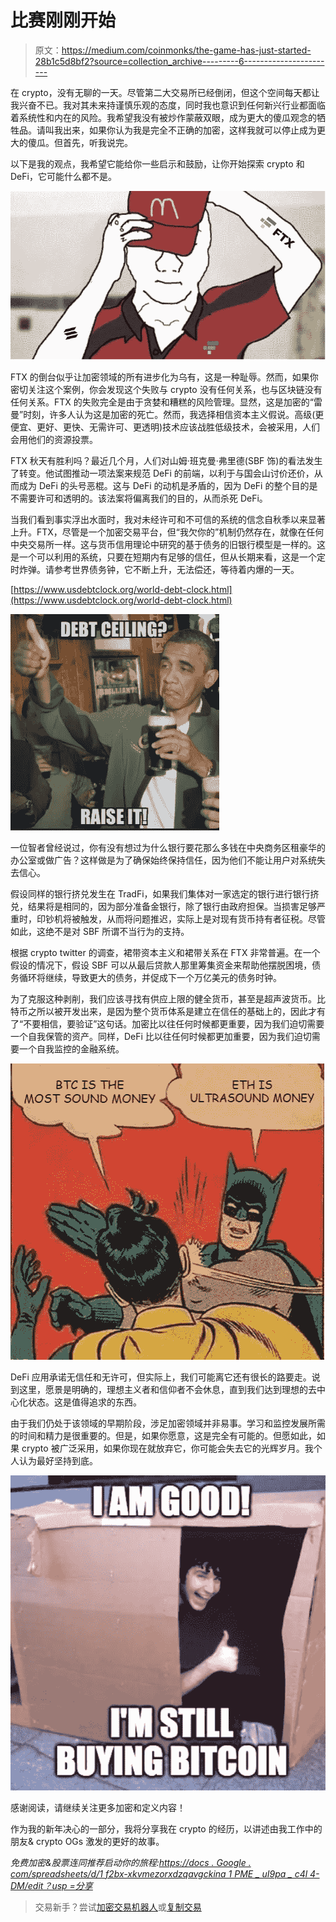 # 比赛刚刚开始

> 原文：<https://medium.com/coinmonks/the-game-has-just-started-28b1c5d8bf2?source=collection_archive---------6----------------------->

在 crypto，没有无聊的一天。尽管第二大交易所已经倒闭，但这个空间每天都让我兴奋不已。我对其未来持谨慎乐观的态度，同时我也意识到任何新兴行业都面临着系统性和内在的风险。我希望我没有被炒作蒙蔽双眼，成为更大的傻瓜观念的牺牲品。请叫我出来，如果你认为我是完全不正确的加密，这样我就可以停止成为更大的傻瓜。但首先，听我说完。

以下是我的观点，我希望它能给你一些启示和鼓励，让你开始探索 crypto 和 DeFi，它可能什么都不是。

![](img/187725acacfd6c36c61140f2f026c536.png)

FTX 的倒台似乎让加密领域的所有进步化为乌有，这是一种耻辱。然而，如果你密切关注这个案例，你会发现这个失败与 crypto 没有任何关系，也与区块链没有任何关系。FTX 的失败完全是由于贪婪和糟糕的风险管理。显然，这是加密的“雷曼”时刻，许多人认为这是加密的死亡。然而，我选择相信资本主义假说。高级(更便宜、更好、更快、无需许可、更透明)技术应该战胜低级技术，会被采用，人们会用他们的资源投票。

FTX 秋天有胜利吗？最近几个月，人们对山姆·班克曼·弗里德(SBF 饰)的看法发生了转变。他试图推动一项法案来规范 DeFi 的前端，以利于与国会山讨价还价，从而成为 DeFi 的头号恶棍。这与 DeFi 的动机是矛盾的，因为 DeFi 的整个目的是不需要许可和透明的。该法案将偏离我们的目的，从而杀死 DeFi。

当我们看到事实浮出水面时，我对未经许可和不可信的系统的信念自秋季以来显著上升。FTX，尽管是一个加密交易平台，但“我欠你的”机制仍然存在，就像在任何中央交易所一样。这与货币信用理论中研究的基于债务的旧银行模型是一样的。这是一个可以利用的系统，只要在短期内有足够的信任，但从长期来看，这是一个定时炸弹。请参考世界债务钟，它不断上升，无法偿还，等待着内爆的一天。

[https://www.usdebtclock.org/world-debt-clock.html](https://www.usdebtclock.org/world-debt-clock.html)

![](img/986509f77d388b74bf2e5f7339fcfca1.png)

一位智者曾经说过，你有没有想过为什么银行要花那么多钱在中央商务区租豪华的办公室或做广告？这样做是为了确保始终保持信任，因为他们不能让用户对系统失去信心。

假设同样的银行挤兑发生在 TradFi，如果我们集体对一家选定的银行进行银行挤兑，结果将是相同的，因为部分准备金银行，除了银行由政府担保。当损害足够严重时，印钞机将被触发，从而将问题推迟，实际上是对现有货币持有者征税。尽管如此，这绝不是对 SBF 所谓不当行为的支持。

根据 crypto twitter 的调查，裙带资本主义和裙带关系在 FTX 非常普遍。在一个假设的情况下，假设 SBF 可以从最后贷款人那里筹集资金来帮助他摆脱困境，债务循环将继续，导致更大的债务，并促成下一个万亿美元的债务时钟。

为了克服这种剥削，我们应该寻找有供应上限的健全货币，甚至是超声波货币。比特币之所以被开发出来，是因为整个货币体系是建立在信任的基础上的，因此才有了“不要相信，要验证”这句话。加密比以往任何时候都更重要，因为我们迫切需要一个自我保管的资产。同样，DeFi 比以往任何时候都更加重要，因为我们迫切需要一个自我监控的金融系统。

![](img/b6b8b6b0fd3c067ef905791f06f76740.png)

DeFi 应用承诺无信任和无许可，但实际上，我们可能离它还有很长的路要走。说到这里，愿景是明确的，理想主义者和信仰者不会休息，直到我们达到理想的去中心化状态。这是值得追求的东西。

由于我们仍处于该领域的早期阶段，涉足加密领域并非易事。学习和监控发展所需的时间和精力是很重要的。但是，如果你愿意，这是完全有可能的。但愿如此，如果 crypto 被广泛采用，如果你现在就放弃它，你可能会失去它的光辉岁月。我个人认为最好坚持到底。

![](img/12f4ca4cae42e50e4b461b44bfa9d42d.png)

感谢阅读，请继续关注更多加密和定义内容！

作为我的新年决心的一部分，我将分享我在 crypto 的经历，以讲述由我工作中的朋友& crypto OGs 激发的更好的故事。

*免费加密&股票连同推荐启动你的旅程:*[*https://docs . Google . com/spreadsheets/d/1 f2bx-xkvmezorxdzqavgckina 1 PME _ uI9pa _ c4l 4-DM/edit？usp =分享*](https://docs.google.com/spreadsheets/d/1f2bX-xKvmEzOrxDZqAvgCkIna1pmE_uI9pa_C4l4-DM/edit?usp=sharing)

> 交易新手？尝试[加密交易机器人](/coinmonks/crypto-trading-bot-c2ffce8acb2a)或[复制交易](/coinmonks/top-10-crypto-copy-trading-platforms-for-beginners-d0c37c7d698c)